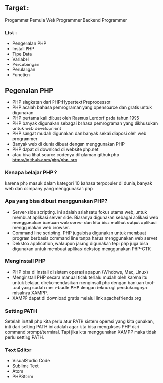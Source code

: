 ## Target :
Progammer Pemula
Web Programmer
Backend Programmer

### List :
- Pengenalan PHP
- Install PHP
- Tipe Data
- Variabel
- Percabangan
- Perulangan
- Function

## Pegenalan PHP
- PHP singkatan dari PHP:Hypertext Preprocessor
- PHP adalah bahasa pemrograman yang opensource dan gratis untuk digunakan
- PHP pertama kali dibuat oleh Rasmus Lerdorf pada tahun 1995
- PHP banyak digunakan sebagai bahasa pemrograman yang dikhusukan untuk web development
- PHP sangat mudah digunakan dan banyak sekali diaposi oleh web programmer
- Banyak web di dunia dibuat dengan menggunakan PHP
- PHP dapat di download di website php.net 
- atau bisa lihat source codenya dihalaman github php https://github.com/php/php-src


### Kenapa belajar PHP ?
karena php masuk dalam kategori 10 bahasa terpopuler di dunia, banyak web dan company yang menggunakan php 

### Apa yang bisa dibuat menggunakan PHP?
- Server-side scripting. ini adalah salahsatu fokus utama web, untuk membuat aplikasi server side. Biasanya digunakan sebagai aplikasi web menggunakan bantuan web server dan kita bisa melihat output aplikasi menggunakan web browser.
- Command line scripting. PHP juga bisa digunakan untuk membuat program berbasis command line tanpa harus menggunakan web servet
- Dekstop application, walaupun jarang digunakan tepi php juga bisa digunakan untuk membuat aplikasi dekstop menggunakan PHP-GTK

### Menginstall PHP
- PHP bisa di install di sistem operasi apapun (Windows, Mac, Linux)
- Menginstall PHP secara manual tidak terlalu mudah oleh karena itu untuk belajar, direkomendasikan menginsall php dengan bantuan tool-tool yang sudah mem-budle PHP dengan teknologi pendukungnya misalnya XAMPP.
- XAMPP dapat di download gratis melalui link apachefriends.org

### Setting PATH
Setelah install php kita perlu atur PATH sistem operasi yang kita gunakan, inti dari setting PATH ini adalah agar kita bisa mengakses PHP dari command prompt/terminal. Tapi jika kita menggunakan XAMPP maka tidak perlu setting PATH.

### Text Editor
- VisualStudio Code
- Sublime Text
- Atom 
- PHPStorm 

